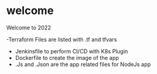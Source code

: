 # welcome
Welcome to 2022

-Terraform Files are listed with .tf and tfvars 
- Jenkinsfile to perform CI/CD with K8s Plugin 
- Dockerfile to create the image of the app
- .Js and .Json are the app related files for NodeJs app

